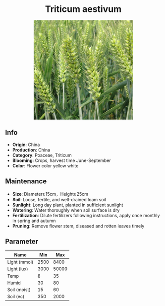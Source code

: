 <h1 align='center'>Triticum aestivum</h1>
<p align="center">
    <img 
        align='center'
        width='320'
        src="../images/triticum aestivum.png" 
        alt='Triticum aestivum' />
</p>

## Info

 - **Origin**: China
 - **Production**: China
 - **Category**: Poaceae, Triticum
 - **Blooming**: Crops, harvest time June-September
 - **Color**: Flower color yellow white

## Maintenance

 - **Size**: Diameter≥15cm，Height≥25cm
 - **Soil**: Loose, fertile, and well-drained loam soil
 - **Sunlight**: Long day plant, planted in sufficient sunlight
 - **Watering**: Water thoroughly when soil surface is dry
 - **Fertilization**: Dilute fertilizers following instructions, apply once monthly in spring and autumn
 - **Pruning**: Remove flower stem, diseased and rotten leaves timely

## Parameter

| Name         | Min  | Max   |
|--------------|------|-------|
| Light (mmol) | 2500 | 8400  |
| Light (lux)  | 3000 | 50000 |
| Temp         | 8    | 35    |
| Humid        | 30   | 80    |
| Soil (moist) | 15   | 60    |
| Soil (ec)    | 350  | 2000  |
